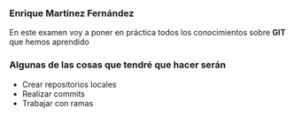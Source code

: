 ### Enrique Martínez Fernández
En este examen voy a poner en práctica todos los conocimientos sobre **GIT** que hemos aprendido
### Algunas de las cosas que tendré que hacer serán ###
- Crear repositorios locales
- Realizar commits
- Trabajar con ramas
